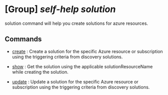 # [Group] _self-help solution_

solution command will help you create solutions for azure resources.

## Commands

- [create](/Commands/self-help/solution/_create.md)
: Create a solution for the specific Azure resource or subscription using the triggering criteria from discovery solutions.

- [show](/Commands/self-help/solution/_show.md)
: Get the solution using the applicable solutionResourceName while creating the solution.

- [update](/Commands/self-help/solution/_update.md)
: Update a solution for the specific Azure resource or subscription using the triggering criteria from discovery solutions.
